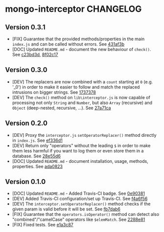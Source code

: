# mongo-interceptor CHANGELOG

## Version 0.3.1
- [FIX] Guarantee that the provided methods/properties in the main `index.js` and can be called without errors. See [431af3b](https://github.com/herom/mongo-interceptor/commit/431af3b8a45818c48115d5b93e9cf3ff54497d92)
- [DOC] Updated `README.md` - document the new behaviour of `check()`. See [c23bd3d](https://github.com/herom/mongo-interceptor/commit/c23bd3d0d35c663449b717f83d34f85328f9d874), [8f02c17](https://github.com/herom/mongo-interceptor/commit/8f02c171be83b47ce3d949a6e7e43a8915af1d97)

## Version 0.3.0
- [DEV] The replacers are now combined with a `count` starting at `0` (e.g. '_0') in order to make it easier to follow and match the replaced intrusions on bigger strings. See [1737378](https://github.com/herom/mongo-interceptor/commit/17373787abbf7b3f6f65a31690e637ab5d016bf8)
- [DEV] The `check()` method on `lib\interceptor.js` is now capable of processing not only `String` and `Number`, but also `Array` (recursive) and `Object` (deep-nested, recursive, ...). See [27a71ca](https://github.com/herom/mongo-interceptor/commit/27a71ca41d791d4f08ced8ff99d9aa6249921b6b)

## Version 0.2.0
- [DEV] Proxy the `interceptor.js` `setOperatorReplacer()` method directly in `index.js`. See [ef336d1](https://github.com/herom/mongo-interceptor/commit/ef336d11ecb8c169cd745609398b0166733d21da)
- [DEV] Return only "operators" without the leading `$` in order to make them less harmful if you want to log them or even store them in a database. See [28e55d6](https://github.com/herom/mongo-interceptor/commit/28e55d6db4b88a329bbedc17fdfd915a5472c280)
- [DOC] Updated `README.md` - document installation, usage, methods, properties. See [ada0823](https://github.com/herom/mongo-interceptor/commit/ada0823f98c97b1c6abac1e9893ca45fee819e0b)

## Version 0.1.0
- [DOC] Updated `README.md` - Added Travis-CI badge. See [0e90381](https://github.com/herom/mongo-interceptor/commit/0e9038179a81b5166f47ec22d57ac3b1b52e5aa8)
- [DEV] Added Travis-CI configuration/set up Travis-CI. See [f4a6f56](https://github.com/herom/mongo-interceptor/commit/f4a6f56af1bbbcad6a2dc4c209d46e0b264bb03b)
- [DEV] The `interceptor.setOperatorReplacer()` method checks if the given param is valid before it will be set. See [fb7dab6](https://github.com/herom/mongo-interceptor/commit/fb7dab6cda5687482f6ed641463d89e08ac4739a)
- [FIX] Guarantee that the `operators.isOperator()` method can detect also "combined"/"camelCase" operators like `$elemMatch`. See [2288e81](https://github.com/herom/mongo-interceptor/commit/2288e81cf4d0170ad235aea8c03474f2060de0cd)
- [FIX] Fixed tests. See [e1a3c87](https://github.com/herom/mongo-interceptor/commit/e1a3c87823232ed2bc8b4cca74d1dd69474c7135)